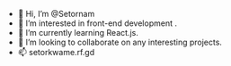 - 👋 Hi, I’m @Setornam
- 👀 I’m interested in front-end development .
- 🌱 I’m currently learning React.js.
- 💞️ I’m looking to collaborate on any interesting projects.
- 📫 setorkwame.rf.gd

<!---
Setornam/Setornam is a ✨ special ✨ repository because its `README.md` (this file) appears on your GitHub profile.
You can click the Preview link to take a look at your changes.
--->
